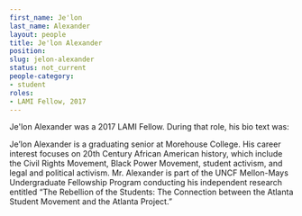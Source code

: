 ```yaml
---
first_name: Je'lon
last_name: Alexander
layout: people
title: Je'lon Alexander
position:
slug: jelon-alexander
status: not_current
people-category:
- student
roles:
- LAMI Fellow, 2017
---
```


Je'lon Alexander was a 2017 LAMI Fellow. During that role, his bio text was:

Je’lon Alexander is a graduating senior at Morehouse College. His career interest focuses on 20th Century African American history, which include the Civil Rights Movement, Black Power Movement, student activism, and legal and political activism. Mr. Alexander is part of the UNCF Mellon-Mays Undergraduate Fellowship Program conducting his independent research entitled “The Rebellion of the Students: The Connection between the Atlanta Student Movement and the Atlanta Project.”
